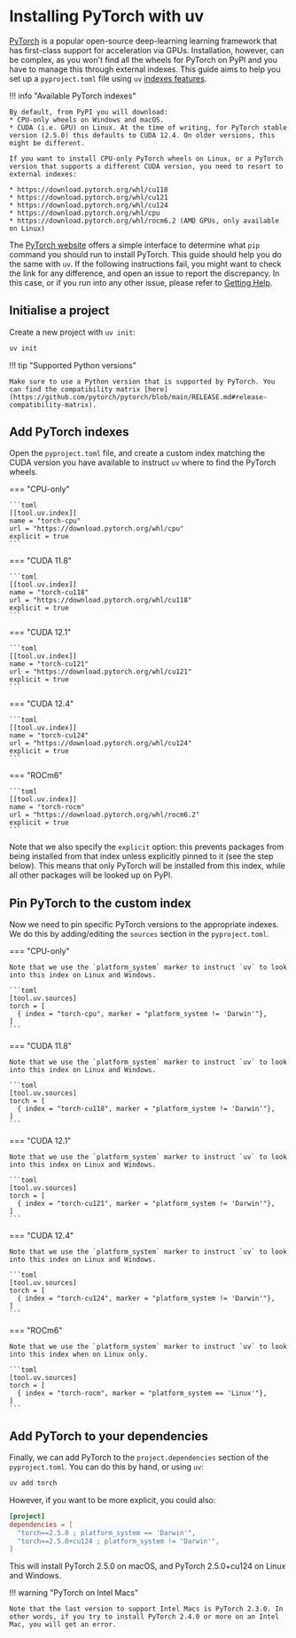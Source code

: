 # Installing PyTorch with uv

[PyTorch](https://pytorch.org/) is a popular open-source deep-learning learning framework that has first-class support for acceleration via GPUs. Installation, however, can be complex, as you won't find all the wheels for PyTorch on PyPI and you have to manage this through external indexes. This guide aims to help you set up a `pyproject.toml` file using `uv` [indexes features](../../configuration/indexes.md).

!!! info "Available PyTorch indexes"

    By default, from PyPI you will download:
    * CPU-only wheels on Windows and macOS.
    * CUDA (i.e. GPU) on Linux. At the time of writing, for PyTorch stable version (2.5.0) this defaults to CUDA 12.4. On older versions, this might be different.

    If you want to install CPU-only PyTorch wheels on Linux, or a PyTorch version that supports a different CUDA version, you need to resort to external indexes:

    * https://download.pytorch.org/whl/cu118
    * https://download.pytorch.org/whl/cu121
    * https://download.pytorch.org/whl/cu124
    * https://download.pytorch.org/whl/cpu
    * https://download.pytorch.org/whl/rocm6.2 (AMD GPUs, only available on Linux)


The [PyTorch website](https://pytorch.org/get-started/locally/) offers a simple interface to determine what `pip` command you should run to install PyTorch. This guide should help you do the same with `uv`. If the following instructions fail, you might want to check the link for any difference, and open an issue to report the discrepancy. In this case, or if you run into any other issue, please refer to [Getting Help](../../getting-started/help.md).

## Initialise a project

Create a new project with `uv init`:

```sh
uv init
```

!!! tip "Supported Python versions"

    Make sure to use a Python version that is supported by PyTorch. You can find the compatibility matrix [here](https://github.com/pytorch/pytorch/blob/main/RELEASE.md#release-compatibility-matrix).


## Add PyTorch indexes

Open the `pyproject.toml` file, and create a custom index matching the CUDA version you have available to instruct `uv` where to find the PyTorch wheels.

=== "CPU-only"

    ```toml
    [[tool.uv.index]]
    name = "torch-cpu"
    url = "https://download.pytorch.org/whl/cpu"
    explicit = true
    ```

=== "CUDA 11.8"

    ```toml
    [[tool.uv.index]]
    name = "torch-cu118"
    url = "https://download.pytorch.org/whl/cu118"
    explicit = true
    ```

=== "CUDA 12.1"

    ```toml
    [[tool.uv.index]]
    name = "torch-cu121"
    url = "https://download.pytorch.org/whl/cu121"
    explicit = true
    ```

=== "CUDA 12.4"

    ```toml
    [[tool.uv.index]]
    name = "torch-cu124"
    url = "https://download.pytorch.org/whl/cu124"
    explicit = true
    ```

=== "ROCm6"

    ```toml
    [[tool.uv.index]]
    name = "torch-rocm"
    url = "https://download.pytorch.org/whl/rocm6.2"
    explicit = true
    ```

Note that we also specify the `explicit` option: this prevents packages from being installed from that index unless explicitly pinned to it (see the step below). This means that only PyTorch will be installed from this index, while all other packages will be looked up on PyPI.

## Pin PyTorch to the custom index

Now we need to pin specific PyTorch versions to the appropriate indexes. We do this by adding/editing the `sources` section in the `pyproject.toml`.

=== "CPU-only"

    Note that we use the `platform_system` marker to instruct `uv` to look into this index on Linux and Windows.

    ```toml
    [tool.uv.sources]
    torch = [
      { index = "torch-cpu", marker = "platform_system != 'Darwin'"},
    ]
    ```

=== "CUDA 11.8"

    Note that we use the `platform_system` marker to instruct `uv` to look into this index on Linux and Windows.

    ```toml
    [tool.uv.sources]
    torch = [
      { index = "torch-cu118", marker = "platform_system != 'Darwin'"},
    ]
    ```

=== "CUDA 12.1"

    Note that we use the `platform_system` marker to instruct `uv` to look into this index on Linux and Windows.

    ```toml
    [tool.uv.sources]
    torch = [
      { index = "torch-cu121", marker = "platform_system != 'Darwin'"},
    ]
    ```

=== "CUDA 12.4"

    Note that we use the `platform_system` marker to instruct `uv` to look into this index on Linux and Windows.

    ```toml
    [tool.uv.sources]
    torch = [
      { index = "torch-cu124", marker = "platform_system != 'Darwin'"},
    ]
    ```

=== "ROCm6"

    Note that we use the `platform_system` marker to instruct `uv` to look into this index when on Linux only.

    ```toml
    [tool.uv.sources]
    torch = [
      { index = "torch-rocm", marker = "platform_system == 'Linux'"},
    ]
    ```

## Add PyTorch to your dependencies

Finally, we can add PyTorch to the `project.dependencies` section of the `pyproject.toml`. You can do this by hand, or using `uv`:

```sh
uv add torch
```

However, if you want to be more explicit, you could also:

```toml
[project]
dependencies = [
  "torch==2.5.0 ; platform_system == 'Darwin'",
  "torch==2.5.0+cu124 ; platform_system != 'Darwin'",
]
```

This will install PyTorch 2.5.0 on macOS, and PyTorch 2.5.0+cu124 on Linux and Windows.

!!! warning "PyTorch on Intel Macs"

    Note that the last version to support Intel Macs is PyTorch 2.3.0. In other words, if you try to install PyTorch 2.4.0 or more on an Intel Mac, you will get an error.
